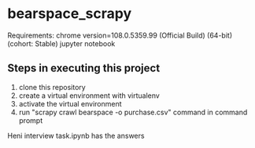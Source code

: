 # bearspace_scrapy

Requirements:
chrome version=108.0.5359.99 (Official Build) (64-bit) (cohort: Stable) 
jupyter notebook

## Steps in executing this project
1. clone this repository
2. create a virtual environment with virtualenv
3. activate the virtual environment
4. run "scrapy crawl bearspace -o purchase.csv" command in command prompt

Heni interview task.ipynb has the answers
